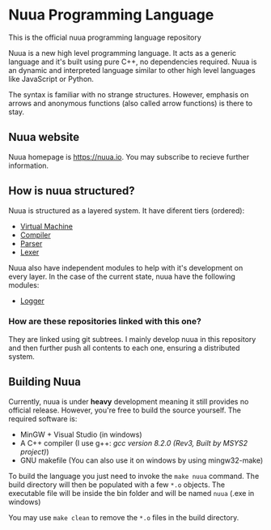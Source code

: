 # Nuua Programming Language

This is the official nuua programming language repository

Nuua is a new high level programming language. It acts as a generic language and it's built using pure C++, no dependencies required.
Nuua is an dynamic and interpreted language similar to other high level languages like JavaScript or Python.

The syntax is familiar with no strange structures. However, emphasis on arrows and anonymous functions (also called arrow functions)
is there to stay.

## Nuua website

Nuua homepage is <https://nuua.io>. You may subscribe to recieve further information.

## How is nuua structured?

Nuua is structured as a layered system. It have diferent tiers (ordered):

- [Virtual Machine](https://github.com/nuua-io/Virtual-Machine)
- [Compiler](https://github.com/nuua-io/Compiler)
- [Parser](https://github.com/nuua-io/Parser)
- [Lexer](https://github.com/nuua-io/Lexer)

Nuua also have independent modules to help with it's development on every layer.
In the case of the current state, nuua have the following modules:

- [Logger](https://github.com/nuua-io/Logger)

### How are these repositories linked with this one?

They are linked using git subtrees. I mainly develop nuua in this repository and then further push all contents to each one,
ensuring a distributed system.

## Building Nuua

Currently, nuua is under **heavy** development meaning it still provides no official release.
However, you're free to build the source yourself. The required software is:

- MinGW + Visual Studio (in windows)
- A C++ compiler (I use g++: *gcc version 8.2.0 (Rev3, Built by MSYS2 project)*)
- GNU makefile (You can also use it on windows by using mingw32-make)

To build the language you just need to invoke the `make nuua` command. The build directory will then be
populated with a few `*.o` objects. The executable file will be inside the bin folder and will be named `nuua` (.exe in windows)

You may use `make clean` to remove the `*.o` files in the build directory.
